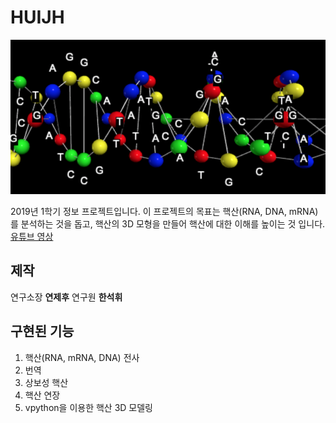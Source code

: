 # HUIJH
![DNA image](dna.png)

2019년 1학기 정보 프로젝트입니다. 이 프로젝트의 목표는 핵산(RNA, DNA, mRNA)를 분석하는 것을 돕고, 핵산의 3D 모형을 만들어 핵산에 대한 이해를 높이는 것 입니다.
[유튜브 영상](https://youtu.be/Xwu4qDs5VCE)

## 제작
연구소장 **연제후**
연구원 **한석휘**

## 구현된 기능
1. 핵산(RNA, mRNA, DNA) 전사
2. 번역
3. 상보성 핵산 
4. 핵산 연장
5. vpython을 이용한 핵산 3D 모델링
